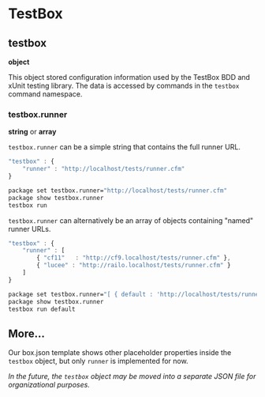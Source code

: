 # TestBox

## testbox

**object**

This object stored configuration information used by the TestBox BDD and xUnit testing library. The data is accessed by commands in the `testbox` command namespace.

### testbox.runner

**string** or **array**

`testbox.runner` can be a simple string that contains the full runner URL.

```javascript
"testbox" : {
    "runner" : "http://localhost/tests/runner.cfm"
}
```

```bash
package set testbox.runner="http://localhost/tests/runner.cfm"
package show testbox.runner
testbox run
```

`testbox.runner` can alternatively be an array of objects containing "named" runner URLs.

```javascript
"testbox" : {
    "runner" : [
        { "cf11"   : "http://cf9.localhost/tests/runner.cfm" },
        { "lucee" : "http://railo.localhost/tests/runner.cfm" }
    ]
}
```

```bash
package set testbox.runner="[ { default : 'http://localhost/tests/runner.cfm' } ]" --append
package show testbox.runner
testbox run default
```

## More...

Our box.json template shows other placeholder properties inside the `testbox` object, but only `runner` is implemented for now.

_In the future, the _`testbox`_ object may be moved into a separate JSON file for organizational purposes._

